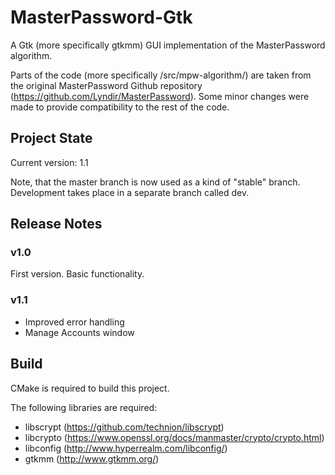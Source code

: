 # MasterPassword-Gtk
A Gtk (more specifically gtkmm) GUI implementation of the MasterPassword algorithm.

Parts of the code (more specifically /src/mpw-algorithm/) are taken from the original MasterPassword Github repository (https://github.com/Lyndir/MasterPassword). Some minor changes were made to provide compatibility to the rest of the code.

## Project State
Current version: 1.1

Note, that the master branch is now used as a kind of "stable" branch. Development takes place in a separate branch called dev.  

## Release Notes

### v1.0
First version. Basic functionality.

### v1.1
* Improved error handling
* Manage Accounts window

## Build
CMake is required to build this project.

The following libraries are required:
* libscrypt (https://github.com/technion/libscrypt)
* libcrypto (https://www.openssl.org/docs/manmaster/crypto/crypto.html)
* libconfig (http://www.hyperrealm.com/libconfig/)
* gtkmm (http://www.gtkmm.org/)
